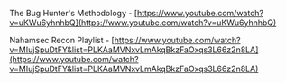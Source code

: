 The Bug Hunter's Methodology - [https://www.youtube.com/watch?v=uKWu6yhnhbQ](https://www.youtube.com/watch?v=uKWu6yhnhbQ)

Nahamsec Recon Playlist - [https://www.youtube.com/watch?v=MIujSpuDtFY&list=PLKAaMVNxvLmAkqBkzFaOxqs3L66z2n8LA](https://www.youtube.com/watch?v=MIujSpuDtFY&list=PLKAaMVNxvLmAkqBkzFaOxqs3L66z2n8LA)